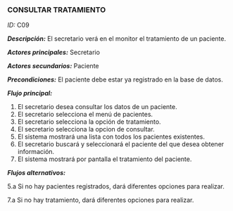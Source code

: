 ### **CONSULTAR TRATAMIENTO**
*ID:* C09	

__*Descripción:*__ El secretario verá en el monitor el tratamiento de un paciente.

__*Actores principales:*__ Secretario       

__*Actores secundarios:*__ Paciente

__*Precondiciones:*__
El paciente debe estar ya registrado en la base de datos.

__*Flujo principal:*__
1. El secretario desea consultar los datos de un paciente.
2. El secretario selecciona el menú de pacientes.
3. El secretario selecciona la opción de tratamiento.
4. El secretario selecciona la opcion de consultar.
5. El sistema mostrará una lista con todos los pacientes existentes.
6. El secretario buscará y seleccionará el paciente del que desea obtener información.
7. El sistema mostrará por pantalla el tratamiento del paciente.

__*Flujos alternativos:*__

5.a Si no hay pacientes registrados, dará diferentes opciones para realizar.

7.a Si no hay tratamiento, dará diferentes opciones para realizar. 

